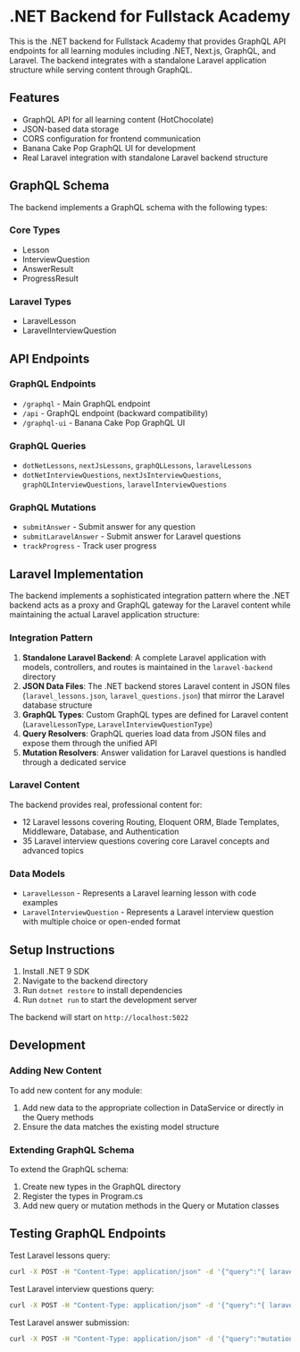 # .NET Backend for Fullstack Academy

This is the .NET backend for Fullstack Academy that provides GraphQL API endpoints for all learning modules including .NET, Next.js, GraphQL, and Laravel. The backend integrates with a standalone Laravel application structure while serving content through GraphQL.

## Features

- GraphQL API for all learning content (HotChocolate)
- JSON-based data storage
- CORS configuration for frontend communication
- Banana Cake Pop GraphQL UI for development
- Real Laravel integration with standalone Laravel backend structure

## GraphQL Schema

The backend implements a GraphQL schema with the following types:

### Core Types
- Lesson
- InterviewQuestion
- AnswerResult
- ProgressResult

### Laravel Types
- LaravelLesson
- LaravelInterviewQuestion

## API Endpoints

### GraphQL Endpoints
- `/graphql` - Main GraphQL endpoint
- `/api` - GraphQL endpoint (backward compatibility)
- `/graphql-ui` - Banana Cake Pop GraphQL UI

### GraphQL Queries
- `dotNetLessons`, `nextJsLessons`, `graphQLLessons`, `laravelLessons`
- `dotNetInterviewQuestions`, `nextJsInterviewQuestions`, `graphQLInterviewQuestions`, `laravelInterviewQuestions`

### GraphQL Mutations
- `submitAnswer` - Submit answer for any question
- `submitLaravelAnswer` - Submit answer for Laravel questions
- `trackProgress` - Track user progress

## Laravel Implementation

The backend implements a sophisticated integration pattern where the .NET backend acts as a proxy and GraphQL gateway for the Laravel content while maintaining the actual Laravel application structure:

### Integration Pattern
1. **Standalone Laravel Backend**: A complete Laravel application with models, controllers, and routes is maintained in the `laravel-backend` directory
2. **JSON Data Files**: The .NET backend stores Laravel content in JSON files (`laravel_lessons.json`, `laravel_questions.json`) that mirror the Laravel database structure
3. **GraphQL Types**: Custom GraphQL types are defined for Laravel content (`LaravelLessonType`, `LaravelInterviewQuestionType`)
4. **Query Resolvers**: GraphQL queries load data from JSON files and expose them through the unified API
5. **Mutation Resolvers**: Answer validation for Laravel questions is handled through a dedicated service

### Laravel Content
The backend provides real, professional content for:
- 12 Laravel lessons covering Routing, Eloquent ORM, Blade Templates, Middleware, Database, and Authentication
- 35 Laravel interview questions covering core Laravel concepts and advanced topics

### Data Models
- `LaravelLesson` - Represents a Laravel learning lesson with code examples
- `LaravelInterviewQuestion` - Represents a Laravel interview question with multiple choice or open-ended format

## Setup Instructions

1. Install .NET 9 SDK
2. Navigate to the backend directory
3. Run `dotnet restore` to install dependencies
4. Run `dotnet run` to start the development server

The backend will start on `http://localhost:5022`

## Development

### Adding New Content

To add new content for any module:
1. Add new data to the appropriate collection in DataService or directly in the Query methods
2. Ensure the data matches the existing model structure

### Extending GraphQL Schema

To extend the GraphQL schema:
1. Create new types in the GraphQL directory
2. Register the types in Program.cs
3. Add new query or mutation methods in the Query or Mutation classes

## Testing GraphQL Endpoints

Test Laravel lessons query:
```bash
curl -X POST -H "Content-Type: application/json" -d '{"query":"{ laravelLessons { id title topic } }"}' http://localhost:5022/graphql
```

Test Laravel interview questions query:
```bash
curl -X POST -H "Content-Type: application/json" -d '{"query":"{ laravelInterviewQuestions { id question topic } }"}' http://localhost:5022/graphql
```

Test Laravel answer submission:
```bash
curl -X POST -H "Content-Type: application/json" -d '{"query":"mutation { submitLaravelAnswer(questionId: 1, answerIndex: 0) { isCorrect explanation } }"}' http://localhost:5022/graphql
```